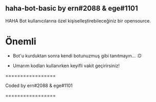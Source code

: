 ## haha-bot-basic by ern#2088 & ege#1101
HAHA Bot kullanıcılarına özel kişiselleştirebileceğiniz bir opensource.

# Önemli

- Bot'u kurduktan sonra kendi botunuzmuş gibi tanıtmayın... :D

- Umarım kodları kullanırken keyifli vakit geçirirsiniz!

=================

Coded by ern#2088 & ege#1101

=================

